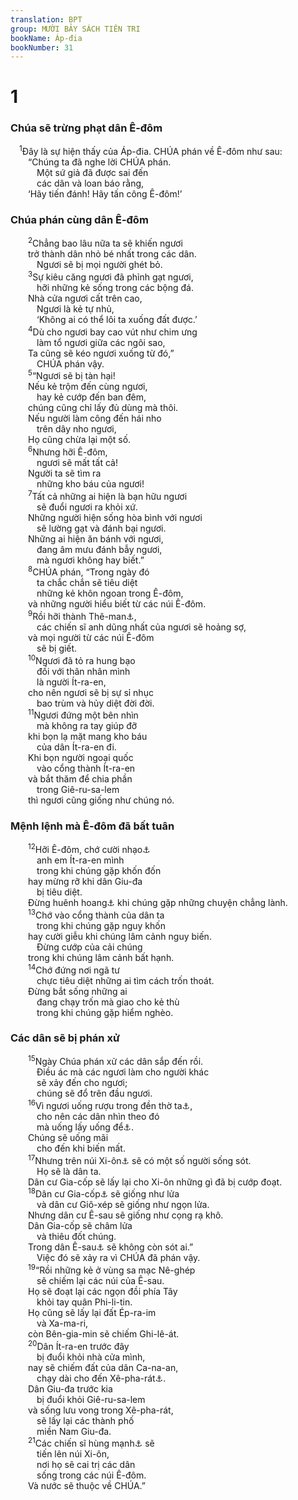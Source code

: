 ```yaml
---
translation: BPT
group: MƯỜI BẢY SÁCH TIÊN TRI
bookName: Áp-đia 
bookNumber: 31
---
```


<div class="title"><h1>1</h1><h3>Chúa sẽ trừng phạt dân Ê-đôm</h3></div>
<span class="verse ap_1_1"> <sup>1</sup>Đây là sự hiện thấy của Áp-đia. CHÚA phán về Ê-đôm như sau:<br/>  “Chúng ta đã nghe lời CHÚA phán.<br/>   Một sứ giả đã được sai đến<br/>   các dân và loan báo rằng,<br/>  ‘Hãy tiến đánh! Hãy tấn công Ê-đôm!’<br/></span>
<div class="title"><h3>Chúa phán cùng dân Ê-đôm</h3></div>
<span class="verse ap_1_2">  <sup>2</sup>Chẳng bao lâu nữa ta sẽ khiến ngươi<br/>  trở thành dân nhỏ bé nhất trong các dân.<br/>   Ngươi sẽ bị mọi người ghét bỏ.<br/></span>
<span class="verse ap_1_3">  <sup>3</sup>Sự kiêu căng ngươi đã phỉnh gạt ngươi,<br/>   hỡi những kẻ sống trong các bộng đá.<br/>  Nhà cửa ngươi cất trên cao,<br/>   Ngươi là kẻ tự nhủ,<br/>   ‘Không ai có thể lôi ta xuống đất được.’<br/></span>
<span class="verse ap_1_4">  <sup>4</sup>Dù cho ngươi bay cao vút như chim ưng<br/>   làm tổ ngươi giữa các ngôi sao,<br/>  Ta cũng sẽ kéo ngươi xuống từ đó,”<br/>   CHÚA phán vậy.<br/></span>
<span class="verse ap_1_5">  <sup>5</sup>“Ngươi sẽ bị tàn hại!<br/>  Nếu kẻ trộm đến cùng ngươi,<br/>   hay kẻ cướp đến ban đêm,<br/>  chúng cũng chỉ lấy đủ dùng mà thôi.<br/>  Nếu người làm công đến hái nho<br/>   trên dây nho ngươi,<br/>  Họ cũng chừa lại một số.<br/></span>
<span class="verse ap_1_6">  <sup>6</sup>Nhưng hỡi Ê-đôm,<br/>   ngươi sẽ mất tất cả!<br/>  Người ta sẽ tìm ra<br/>   những kho báu của ngươi!<br/></span>
<span class="verse ap_1_7">  <sup>7</sup>Tất cả những ai hiện là bạn hữu ngươi<br/>   sẽ đuổi ngươi ra khỏi xứ.<br/>  Những người hiện sống hòa bình với ngươi<br/>   sẽ lường gạt và đánh bại ngươi.<br/>  Những ai hiện ăn bánh với ngươi,<br/>   đang âm mưu đánh bẫy ngươi,<br/>   mà ngươi không hay biết.”<br/></span>
<span class="verse ap_1_8">  <sup>8</sup>CHÚA phán, “Trong ngày đó<br/>   ta chắc chắn sẽ tiêu diệt<br/>   những kẻ khôn ngoan trong Ê-đôm,<br/>  và những người hiểu biết từ các núi Ê-đôm.<br/></span>
<span class="verse ap_1_9">  <sup>9</sup>Rồi hỡi thành Thê-man<a data-toggle="tooltip" data-placement="bottom" title="Tên của một thành phố lớn của Ê-đôm, nằm về hướng Nam. Có lẽ là thủ đô của xứ ấy.">⚓</a>,<br/>   các chiến sĩ anh dũng nhất của ngươi sẽ hoảng sợ,<br/>  và mọi người từ các núi Ê-đôm<br/>   sẽ bị giết.<br/></span>
<span class="verse ap_1_10">  <sup>10</sup>Ngươi đã tỏ ra hung bạo<br/>   đối với thân nhân mình<br/>   là người Ít-ra-en,<br/>  cho nên ngươi sẽ bị sự sỉ nhục<br/>   bao trùm và hủy diệt đời đời.<br/></span>
<span class="verse ap_1_11">  <sup>11</sup>Ngươi đứng một bên nhìn<br/>   mà không ra tay giúp đỡ<br/>  khi bọn lạ mặt mang kho báu<br/>   của dân Ít-ra-en đi.<br/>  Khi bọn người ngoại quốc<br/>   vào cổng thành Ít-ra-en<br/>  và bắt thăm để chia phần<br/>   trong Giê-ru-sa-lem<br/>  thì ngươi cũng giống như chúng nó.<br/></span>
<div class="title"><h3>Mệnh lệnh mà Ê-đôm đã bất tuân</h3></div>
<span class="verse ap_1_12">  <sup>12</sup>Hỡi Ê-đôm, chớ cười nhạo<a data-toggle="tooltip" data-placement="bottom" title="Nguyên văn, “nhìn.” Xem câu 13.">⚓</a><br/>   anh em Ít-ra-en mình<br/>   trong khi chúng gặp khốn đốn<br/>  hay mừng rỡ khi dân Giu-đa<br/>   bị tiêu diệt.<br/>  Đừng huênh hoang<a data-toggle="tooltip" data-placement="bottom" title="Nguyên văn, “lớn miệng.”">⚓</a> khi chúng gặp những chuyện chẳng lành.<br/></span>
<span class="verse ap_1_13">  <sup>13</sup>Chớ vào cổng thành của dân ta<br/>   trong khi chúng gặp nguy khốn<br/>  hay cười giễu khi chúng lâm cảnh nguy biến.<br/>   Đừng cướp của cải chúng<br/>  trong khi chúng lâm cảnh bất hạnh.<br/></span>
<span class="verse ap_1_14">  <sup>14</sup>Chớ đứng nơi ngã tư<br/>   chực tiêu diệt những ai tìm cách trốn thoát.<br/>  Đừng bắt sống những ai<br/>   đang chạy trốn mà giao cho kẻ thù<br/>   trong khi chúng gặp hiểm nghèo.<br/></span>
<div class="title"><h3>Các dân sẽ bị phán xử</h3></div>
<span class="verse ap_1_15">  <sup>15</sup>Ngày Chúa phán xử các dân sắp đến rồi.<br/>   Điều ác mà các ngươi làm cho người khác<br/>   sẽ xảy đến cho ngươi;<br/>   chúng sẽ đổ trên đầu ngươi.<br/></span>
<span class="verse ap_1_16">  <sup>16</sup>Vì ngươi uống rượu trong đền thờ ta<a data-toggle="tooltip" data-placement="bottom" title="Hay “ngươi làm đổ máu trên núi thánh ta.”">⚓</a>,<br/>   cho nên các dân nhìn theo đó<br/>   mà uống lấy uống để<a data-toggle="tooltip" data-placement="bottom" title="Hay “cho nên các dân cũng sẽ làm đổ máu ngươi lại.”">⚓</a>.<br/>  Chúng sẽ uống mãi<br/>   cho đến khi biến mất.<br/></span>
<span class="verse ap_1_17">  <sup>17</sup>Nhưng trên núi Xi-ôn<a data-toggle="tooltip" data-placement="bottom" title="Một trong những ngọn núi mà thành Giê-ru-sa-lem được xây lên. Có khi từ ngữ Xi-ôn ám chỉ thành Giê-ru-sa-lem. Xem câu 21.">⚓</a> sẽ có một số người sống sót.<br/>   Họ sẽ là dân ta.<br/>  Dân cư Gia-cốp sẽ lấy lại cho Xi-ôn những gì đã bị cướp đoạt.<br/></span>
<span class="verse ap_1_18">  <sup>18</sup>Dân cư Gia-cốp<a data-toggle="tooltip" data-placement="bottom" title="Nguyên văn, “nhà Gia-cốp.” Đây có thể là toàn dân Ít-ra-en hay là các nhà lãnh tụ của họ.">⚓</a> sẽ giống như lửa<br/>   và dân cư Giô-xép sẽ giống như ngọn lửa.<br/>  Nhưng dân cư Ê-sau sẽ giống như cọng rạ khô.<br/>  Dân Gia-cốp sẽ châm lửa<br/>   và thiêu đốt chúng.<br/>  Trong dân Ê-sau<a data-toggle="tooltip" data-placement="bottom" title="Nguyên văn, “nhà Ê-sau.”">⚓</a> sẽ không còn sót ai.”<br/>   Việc đó sẽ xảy ra vì CHÚA đã phán vậy.<br/></span>
<span class="verse ap_1_19">  <sup>19</sup>“Rồi những kẻ ở vùng sa mạc Nê-ghép<br/>   sẽ chiếm lại các núi của Ê-sau.<br/>  Họ sẽ đoạt lại các ngọn đồi phía Tây<br/>   khỏi tay quân Phi-li-tin.<br/>  Họ cũng sẽ lấy lại đất Ép-ra-im<br/>   và Xa-ma-ri,<br/>  còn Bên-gia-min sẽ chiếm Ghi-lê-át.<br/></span>
<span class="verse ap_1_20">  <sup>20</sup>Dân Ít-ra-en trước đây<br/>   bị đuổi khỏi nhà cửa mình,<br/>  nay sẽ chiếm đất của dân Ca-na-an,<br/>   chạy dài cho đến Xê-pha-rát<a data-toggle="tooltip" data-placement="bottom" title="Có thể là Tây-ban-nha.">⚓</a>.<br/>  Dân Giu-đa trước kia<br/>   bị đuổi khỏi Giê-ru-sa-lem<br/>  và sống lưu vong trong Xê-pha-rát,<br/>   sẽ lấy lại các thành phố<br/>   miền Nam Giu-đa.<br/></span>
<span class="verse ap_1_21">  <sup>21</sup>Các chiến sĩ hùng mạnh<a data-toggle="tooltip" data-placement="bottom" title="Hay “người giải phóng.” Đây muốn nói những người hướng dẫn dân chúng đến chiến thắng.">⚓</a> sẽ<br/>   tiến lên núi Xi-ôn,<br/>   nơi họ sẽ cai trị các dân<br/>   sống trong các núi Ê-đôm.<br/>  Và nước sẽ thuộc về CHÚA.”<br/></span>

